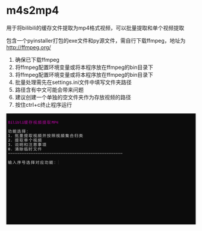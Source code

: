 # m4s2mp4
用于将bilibili的缓存文件提取为mp4格式视频，可以批量提取和单个视频提取

包含一个pyinstaller打包的exe文件和py源文件，需自行下载ffmpeg，地址为 http://ffmpeg.org/

1. 确保已下载ffmpeg
2. 将ffmpeg配置环境变量或将本程序放在ffmpeg的bin目录下
3. 将ffmpeg配置环境变量或将本程序放在ffmpeg的bin目录下
4. 批量处理需先在settings.ini文件中填写文件夹路径
5. 路径含有中文可能会带来问题
7. 建议创建一个单独的空文件夹作为存放视频的路径
8. 按住ctrl+c终止程序运行

<img src="https://raw.githubusercontent.com/guaguala/m4s2mp4/main/menu.png">
